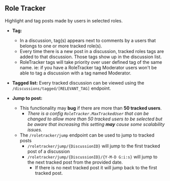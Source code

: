 Role Tracker
----

Highlight and tag posts made by users in selected roles.

- **Tag:**
  - In a discussion, tag(s) appears next to comments by a users that belongs to one or more tracked role(s).
  - Every time there is a new post in a discussion, tracked roles tags are added to that discussion. Those tags show up in the discussion list.
  - RoleTracker tags will take priority over user defined tag of the same name. ie: if you have a RoleTracker tag Moderator users won't be able to tag a discussion with a tag named Moderator.

- **Tagged list:** Every tracked discussion can be viewed using the `/discussions/tagged/[RELEVANT_TAG]` endpoint.

- **Jump to post:**
  - This functionality may **bug** if there are more than **50 tracked users**.
    - *There is a config `RoleTracker.MaxTrackedUser` that can be changed to allow more than 50 tracked users to be selected but be aware that
    increasing this setting __may__ cause some scalability issues.*
  - The `/roletracker/jump` endpoint can be used to jump to tracked posts
    - `/roletracker/jump/{DiscussionID}` will jump to the first tracked post of a discussion
    - `/roletracker/jump/{DiscussionID}/{Y-M-D G:i:s}` will jump to the next tracked post from the provided date.
      - If there is no next tracked post it will jump back to the first tracked post.
